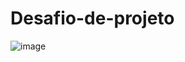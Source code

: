 # Desafio-de-projeto

![image](https://github.com/user-attachments/assets/975cc8bb-a4bd-4f09-9df3-6aa5f9f645d4)
